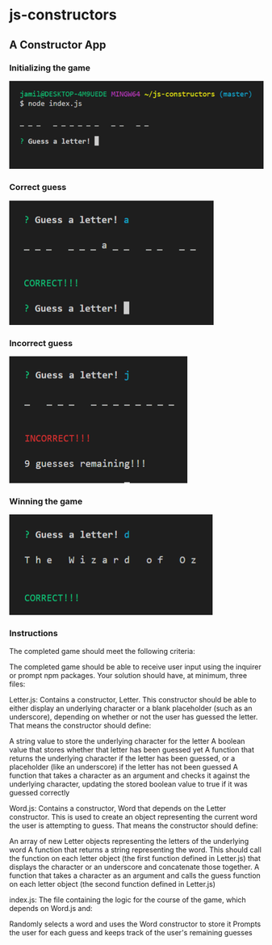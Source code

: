# js-constructors

## A Constructor App

### Initializing the game

![GAMESTART.PNG](/lib/images/constructor1.png)

### Correct guess

![CORRECT.PNG](/lib/images/constructor2.png)

### Incorrect guess

![INCORRECT.PNG](/lib/images/constructor4.png)

### Winning the game

![GAMEWIN.PNG](/lib/images/constructor3.png)

### Instructions

The completed game should meet the following criteria:


The completed game should be able to receive user input using the inquirer or prompt npm packages.
Your solution should have, at minimum, three files:




Letter.js: Contains a constructor, Letter. This constructor should be able to either display an underlying character or a blank placeholder (such as an underscore), depending on whether or not the user has guessed the letter. That means the constructor should define:


A string value to store the underlying character for the letter
A boolean value that stores whether that letter has been guessed yet
A function that returns the underlying character if the letter has been guessed, or a placeholder (like an underscore) if the letter has not been guessed
A function that takes a character as an argument and checks it against the underlying character, updating the stored boolean value to true if it was guessed correctly



Word.js: Contains a constructor, Word that depends on the Letter constructor. This is used to create an object representing the current word the user is attempting to guess. That means the constructor should define:


An array of new Letter objects representing the letters of the underlying word
A function that returns a string representing the word. This should call the function on each letter object (the first function defined in Letter.js) that displays the character or an underscore and concatenate those together.
A function that takes a character as an argument and calls the guess function on each letter object (the second function defined in Letter.js)



index.js: The file containing the logic for the course of the game, which depends on Word.js and:


Randomly selects a word and uses the Word constructor to store it
Prompts the user for each guess and keeps track of the user's remaining guesses